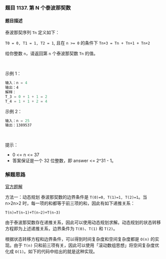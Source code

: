 ### 题目 1137. 第 N 个泰波那契数
#### 题目描述
泰波那契序列 `Tn` 定义如下： 

`T0 = 0, T1 = 1, T2 = 1`, 且在 `n >= 0` 的条件下 `Tn+3 = Tn + Tn+1 + Tn+2`

给你整数 `n`，请返回第 `n` 个泰波那契数 `Tn` 的值。

 

示例 1：

```js
输入：n = 4
输出：4
解释：
T_3 = 0 + 1 + 1 = 2
T_4 = 1 + 1 + 2 = 4
```
示例 2：

```js
输入：n = 25
输出：1389537
```
 

提示：

- 0 <= n <= 37
- 答案保证是一个 32 位整数，即 answer <= 2^31 - 1。

### 解题思路
[官方题解](https://leetcode-cn.com/problems/n-th-tribonacci-number/solution/di-n-ge-tai-bo-na-qi-shu-by-leetcode-sol-kn16/)

方法一：动态规划
泰波那契数的边界条件是 `T(0)=0, T(1)=1, T(2)=1`。当 n>2n>2 时，每一项的和都等于前三项的和，因此有如下递推关系：

`T(n)=T(n−1)+T(n−2)+T(n−3)`

由于泰波那契数存在递推关系，因此可以使用动态规划求解。动态规划的状态转移方程即为上述递推关系，边界条件为 `T(0)`、`T(1)` 和 `T(2)`。

根据状态转移方程和边界条件，可以得到时间复杂度和空间复杂度都是 `O(n)` 的实现。由于 `T(n)` 只和前三项有关，因此可以使用「滚动数组思想」将空间复杂度优化成 `O(1)`。如下的代码中给出的就是这种实现。
